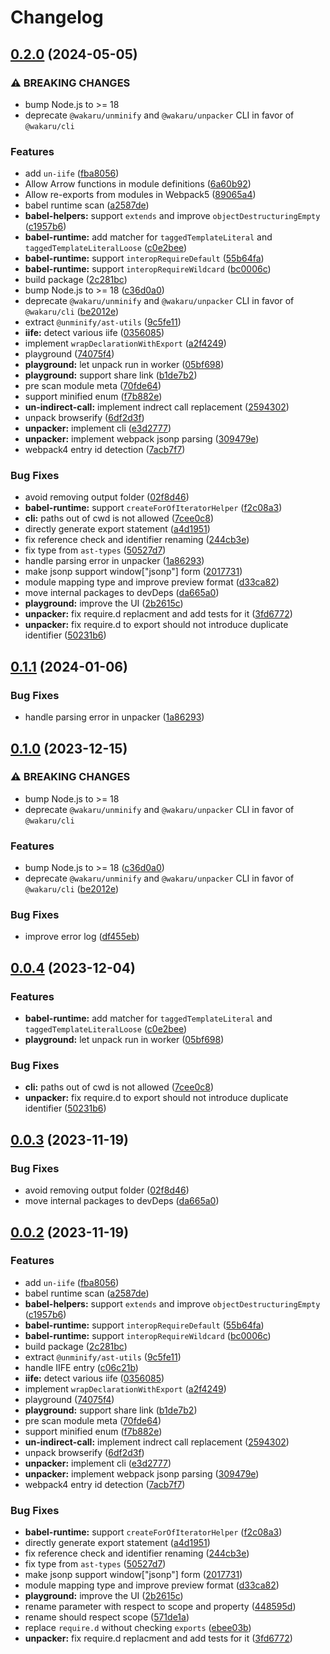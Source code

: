 # Changelog

## [0.2.0](https://github.com/StringKe/wakaru/compare/unpacker-v0.1.1...unpacker-v0.2.0) (2024-05-05)


### ⚠ BREAKING CHANGES

* bump Node.js to >= 18
* deprecate `@wakaru/unminify` and `@wakaru/unpacker` CLI in favor of `@wakaru/cli`

### Features

* add `un-iife` ([fba8056](https://github.com/StringKe/wakaru/commit/fba805626f0f16b15c83cc333b77a46fbd3ee67c))
* Allow Arrow functions in module definitions ([6a60b92](https://github.com/StringKe/wakaru/commit/6a60b9222ebcc7099f4ba162ecc868343bdb18ff))
* Allow re-exports from modules in Webpack5 ([89065a4](https://github.com/StringKe/wakaru/commit/89065a4e689b08d3e098c2e2d9eb647f896f78c8))
* babel runtime scan ([a2587de](https://github.com/StringKe/wakaru/commit/a2587ded911cc61ca31c893851e7c4417015658b))
* **babel-helpers:** support `extends` and improve `objectDestructuringEmpty` ([c1957b6](https://github.com/StringKe/wakaru/commit/c1957b63819f416237246bf6d53f19072ce93536))
* **babel-runtime:** add matcher for `taggedTemplateLiteral` and `taggedTemplateLiteralLoose` ([c0e2bee](https://github.com/StringKe/wakaru/commit/c0e2beeb743f9188050b3a9ab18bf28fd70ddb4b))
* **babel-runtime:** support `interopRequireDefault` ([55b64fa](https://github.com/StringKe/wakaru/commit/55b64fa2dcb57183476acb64b50cbcce40894a55))
* **babel-runtime:** support `interopRequireWildcard` ([bc0006c](https://github.com/StringKe/wakaru/commit/bc0006ccf378859ed5b6fbc174947c3eb4ebffa2))
* build package ([2c281bc](https://github.com/StringKe/wakaru/commit/2c281bc29af5e609bbd352b1bde4b14d5b3122e5))
* bump Node.js to &gt;= 18 ([c36d0a0](https://github.com/StringKe/wakaru/commit/c36d0a0176db56e98841051db264ab4c4f13739d))
* deprecate `@wakaru/unminify` and `@wakaru/unpacker` CLI in favor of `@wakaru/cli` ([be2012e](https://github.com/StringKe/wakaru/commit/be2012e112145e0025cef7aa74a9686c0f952a6d))
* extract `@unminify/ast-utils` ([9c5fe11](https://github.com/StringKe/wakaru/commit/9c5fe1147001edf1620fb3e1660010ee81ba2408))
* **iife:** detect various iife ([0356085](https://github.com/StringKe/wakaru/commit/035608500def05031f24dc2c46e224eda986cac4))
* implement `wrapDeclarationWithExport` ([a2f4249](https://github.com/StringKe/wakaru/commit/a2f42496c1b93726feaae15156e869a74b2df9f1))
* playground ([74075f4](https://github.com/StringKe/wakaru/commit/74075f43e8c47aabe23fe6bd680fc57a31ede219))
* **playground:** let unpack run in worker ([05bf698](https://github.com/StringKe/wakaru/commit/05bf698b5b1f5f4464422d07e78fcf8fe5956b29))
* **playground:** support share link ([b1de7b2](https://github.com/StringKe/wakaru/commit/b1de7b2cf3aab95ec619489a587f4bbd76c6e514))
* pre scan module meta ([70fde64](https://github.com/StringKe/wakaru/commit/70fde646079d483dc4b91fff2d206c3ef786adc8))
* support minified enum ([f7b882e](https://github.com/StringKe/wakaru/commit/f7b882e0f6e1a5b8223a85d5f159ba5c419a3fcf))
* **un-indirect-call:** implement indrect call replacement ([2594302](https://github.com/StringKe/wakaru/commit/25943028817dfcf99c424afd867fbd4ffc246d84))
* unpack browserify ([6df2d3f](https://github.com/StringKe/wakaru/commit/6df2d3f537e7799168f2bfcaea8534fb81e563e9))
* **unpacker:** implement cli ([e3d2777](https://github.com/StringKe/wakaru/commit/e3d277770d20c11d5af09073d202fd6f4416f4c9))
* **unpacker:** implement webpack jsonp parsing ([309479e](https://github.com/StringKe/wakaru/commit/309479ec082bd06daa4587e3648e3b3b82dfa3c6))
* webpack4 entry id detection ([7acb7f7](https://github.com/StringKe/wakaru/commit/7acb7f7df7bc2fa581cda852104b0b8c92fd43f9))


### Bug Fixes

* avoid removing output folder ([02f8d46](https://github.com/StringKe/wakaru/commit/02f8d4631dcbe62f2a91b6b0b88811dd06d31039))
* **babel-runtime:** support `createForOfIteratorHelper` ([f2c08a3](https://github.com/StringKe/wakaru/commit/f2c08a3e1730cf27aabb919d33c69229eb150db6))
* **cli:** paths out of cwd is not allowed ([7cee0c8](https://github.com/StringKe/wakaru/commit/7cee0c8d461a12fb710a44722be043065cf072ed))
* directly generate export statement ([a4d1951](https://github.com/StringKe/wakaru/commit/a4d1951b33b9ea50ffae8b1b5fad96e8fa2fb323))
* fix reference check and identifier renaming ([244cb3e](https://github.com/StringKe/wakaru/commit/244cb3ebfc89634b8b91c1efda7ecd4a687c6f94))
* fix type from `ast-types` ([50527d7](https://github.com/StringKe/wakaru/commit/50527d708d1f17de1bae4d67fb650bbf84f86dd9))
* handle parsing error in unpacker ([1a86293](https://github.com/StringKe/wakaru/commit/1a8629343e5fc8284c82af591a64ce8164dd222c))
* make jsonp support window["jsonp"] form ([2017731](https://github.com/StringKe/wakaru/commit/20177314a155bcb04efa794005dba840f7cb2418))
* module mapping type and improve preview format ([d33ca82](https://github.com/StringKe/wakaru/commit/d33ca82af900cf54f2626beddcb668713b8821ff))
* move internal packages to devDeps ([da665a0](https://github.com/StringKe/wakaru/commit/da665a09d4e2915fcc8d80e6f687c723160bf097))
* **playground:** improve the UI ([2b2615c](https://github.com/StringKe/wakaru/commit/2b2615c7ebaf4aee98802adf01b27f9235a69851))
* **unpacker:** fix require.d replacment and add tests for it ([3fd6772](https://github.com/StringKe/wakaru/commit/3fd677265202f3725776a094faeac994f7ae6463))
* **unpacker:** fix require.d to export should not introduce duplicate identifier ([50231b6](https://github.com/StringKe/wakaru/commit/50231b626e61c1e078a52cd2fc8ed813bcbe6cd9))

## [0.1.1](https://github.com/pionxzh/wakaru/compare/unpacker-v0.1.0...unpacker-v0.1.1) (2024-01-06)


### Bug Fixes

* handle parsing error in unpacker ([1a86293](https://github.com/pionxzh/wakaru/commit/1a8629343e5fc8284c82af591a64ce8164dd222c))

## [0.1.0](https://github.com/pionxzh/wakaru/compare/unpacker-v0.0.4...unpacker-v0.1.0) (2023-12-15)


### ⚠ BREAKING CHANGES

* bump Node.js to >= 18
* deprecate `@wakaru/unminify` and `@wakaru/unpacker` CLI in favor of `@wakaru/cli`

### Features

* bump Node.js to &gt;= 18 ([c36d0a0](https://github.com/pionxzh/wakaru/commit/c36d0a0176db56e98841051db264ab4c4f13739d))
* deprecate `@wakaru/unminify` and `@wakaru/unpacker` CLI in favor of `@wakaru/cli` ([be2012e](https://github.com/pionxzh/wakaru/commit/be2012e112145e0025cef7aa74a9686c0f952a6d))


### Bug Fixes

* improve error log ([df455eb](https://github.com/pionxzh/wakaru/commit/df455eb5fc4186d0d57d7ae5d676a8b45407ad64))

## [0.0.4](https://github.com/pionxzh/wakaru/compare/unpacker-v0.0.3...unpacker-v0.0.4) (2023-12-04)


### Features

* **babel-runtime:** add matcher for `taggedTemplateLiteral` and `taggedTemplateLiteralLoose` ([c0e2bee](https://github.com/pionxzh/wakaru/commit/c0e2beeb743f9188050b3a9ab18bf28fd70ddb4b))
* **playground:** let unpack run in worker ([05bf698](https://github.com/pionxzh/wakaru/commit/05bf698b5b1f5f4464422d07e78fcf8fe5956b29))


### Bug Fixes

* **cli:** paths out of cwd is not allowed ([7cee0c8](https://github.com/pionxzh/wakaru/commit/7cee0c8d461a12fb710a44722be043065cf072ed))
* **unpacker:** fix require.d to export should not introduce duplicate identifier ([50231b6](https://github.com/pionxzh/wakaru/commit/50231b626e61c1e078a52cd2fc8ed813bcbe6cd9))

## [0.0.3](https://github.com/pionxzh/wakaru/compare/unpacker-v0.0.2...unpacker-v0.0.3) (2023-11-19)


### Bug Fixes

* avoid removing output folder ([02f8d46](https://github.com/pionxzh/wakaru/commit/02f8d4631dcbe62f2a91b6b0b88811dd06d31039))
* move internal packages to devDeps ([da665a0](https://github.com/pionxzh/wakaru/commit/da665a09d4e2915fcc8d80e6f687c723160bf097))

## [0.0.2](https://github.com/pionxzh/wakaru/compare/unpacker-v0.0.1...unpacker-v0.0.2) (2023-11-19)


### Features

* add `un-iife` ([fba8056](https://github.com/pionxzh/wakaru/commit/fba805626f0f16b15c83cc333b77a46fbd3ee67c))
* babel runtime scan ([a2587de](https://github.com/pionxzh/wakaru/commit/a2587ded911cc61ca31c893851e7c4417015658b))
* **babel-helpers:** support `extends` and improve `objectDestructuringEmpty` ([c1957b6](https://github.com/pionxzh/wakaru/commit/c1957b63819f416237246bf6d53f19072ce93536))
* **babel-runtime:** support `interopRequireDefault` ([55b64fa](https://github.com/pionxzh/wakaru/commit/55b64fa2dcb57183476acb64b50cbcce40894a55))
* **babel-runtime:** support `interopRequireWildcard` ([bc0006c](https://github.com/pionxzh/wakaru/commit/bc0006ccf378859ed5b6fbc174947c3eb4ebffa2))
* build package ([2c281bc](https://github.com/pionxzh/wakaru/commit/2c281bc29af5e609bbd352b1bde4b14d5b3122e5))
* extract `@unminify/ast-utils` ([9c5fe11](https://github.com/pionxzh/wakaru/commit/9c5fe1147001edf1620fb3e1660010ee81ba2408))
* handle IIFE entry ([c06c21b](https://github.com/pionxzh/wakaru/commit/c06c21b495169d8321a115d7e235951285514a11))
* **iife:** detect various iife ([0356085](https://github.com/pionxzh/wakaru/commit/035608500def05031f24dc2c46e224eda986cac4))
* implement `wrapDeclarationWithExport` ([a2f4249](https://github.com/pionxzh/wakaru/commit/a2f42496c1b93726feaae15156e869a74b2df9f1))
* playground ([74075f4](https://github.com/pionxzh/wakaru/commit/74075f43e8c47aabe23fe6bd680fc57a31ede219))
* **playground:** support share link ([b1de7b2](https://github.com/pionxzh/wakaru/commit/b1de7b2cf3aab95ec619489a587f4bbd76c6e514))
* pre scan module meta ([70fde64](https://github.com/pionxzh/wakaru/commit/70fde646079d483dc4b91fff2d206c3ef786adc8))
* support minified enum ([f7b882e](https://github.com/pionxzh/wakaru/commit/f7b882e0f6e1a5b8223a85d5f159ba5c419a3fcf))
* **un-indirect-call:** implement indrect call replacement ([2594302](https://github.com/pionxzh/wakaru/commit/25943028817dfcf99c424afd867fbd4ffc246d84))
* unpack browserify ([6df2d3f](https://github.com/pionxzh/wakaru/commit/6df2d3f537e7799168f2bfcaea8534fb81e563e9))
* **unpacker:** implement cli ([e3d2777](https://github.com/pionxzh/wakaru/commit/e3d277770d20c11d5af09073d202fd6f4416f4c9))
* **unpacker:** implement webpack jsonp parsing ([309479e](https://github.com/pionxzh/wakaru/commit/309479ec082bd06daa4587e3648e3b3b82dfa3c6))
* webpack4 entry id detection ([7acb7f7](https://github.com/pionxzh/wakaru/commit/7acb7f7df7bc2fa581cda852104b0b8c92fd43f9))


### Bug Fixes

* **babel-runtime:** support `createForOfIteratorHelper` ([f2c08a3](https://github.com/pionxzh/wakaru/commit/f2c08a3e1730cf27aabb919d33c69229eb150db6))
* directly generate export statement ([a4d1951](https://github.com/pionxzh/wakaru/commit/a4d1951b33b9ea50ffae8b1b5fad96e8fa2fb323))
* fix reference check and identifier renaming ([244cb3e](https://github.com/pionxzh/wakaru/commit/244cb3ebfc89634b8b91c1efda7ecd4a687c6f94))
* fix type from `ast-types` ([50527d7](https://github.com/pionxzh/wakaru/commit/50527d708d1f17de1bae4d67fb650bbf84f86dd9))
* make jsonp support window["jsonp"] form ([2017731](https://github.com/pionxzh/wakaru/commit/20177314a155bcb04efa794005dba840f7cb2418))
* module mapping type and improve preview format ([d33ca82](https://github.com/pionxzh/wakaru/commit/d33ca82af900cf54f2626beddcb668713b8821ff))
* **playground:** improve the UI ([2b2615c](https://github.com/pionxzh/wakaru/commit/2b2615c7ebaf4aee98802adf01b27f9235a69851))
* rename parameter with respect to scope and property ([448595d](https://github.com/pionxzh/wakaru/commit/448595ddb83815b29136cb21e7ac32d13c470975))
* rename should respect scope ([571de1a](https://github.com/pionxzh/wakaru/commit/571de1a259cd292813dadb799aa2d29a599fa3ba))
* replace `require.d` without checking `exports` ([ebee03b](https://github.com/pionxzh/wakaru/commit/ebee03b921b9fb025dcf559b33000651ba07471a))
* **unpacker:** fix require.d replacment and add tests for it ([3fd6772](https://github.com/pionxzh/wakaru/commit/3fd677265202f3725776a094faeac994f7ae6463))

